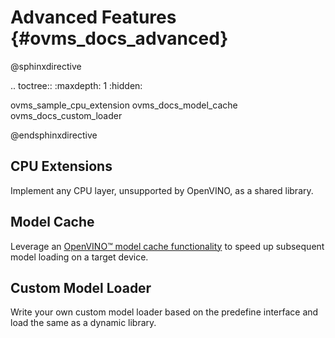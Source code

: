 # Advanced Features {#ovms_docs_advanced}

@sphinxdirective

.. toctree::
   :maxdepth: 1
   :hidden:

   ovms_sample_cpu_extension
   ovms_docs_model_cache
   ovms_docs_custom_loader

@endsphinxdirective

## CPU Extensions

Implement any CPU layer, unsupported by OpenVINO, as a shared library.


## Model Cache

Leverage an [OpenVINO&trade; model cache functionality](https://docs.openvino.ai/2022.2/openvino_docs_IE_DG_Model_caching_overview.html) to speed up subsequent model loading on a target device.

## Custom Model Loader 

Write your own custom model loader based on the predefine interface and load the same as a dynamic library. 